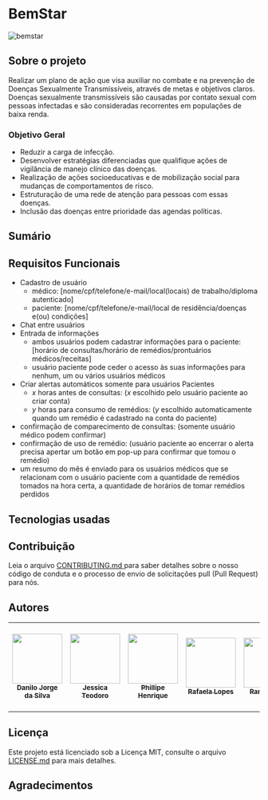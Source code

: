 # BemStar

![bemstar](https://user-images.githubusercontent.com/89430965/137225552-6685f72f-af3a-4597-be75-5c227ad47d2f.png)

## Sobre o projeto
Realizar um plano de ação que visa auxiliar no combate e na prevenção de Doenças Sexualmente Transmissíveis, através de metas e objetivos claros.
Doenças sexualmente transmissíveis são causadas por contato sexual com pessoas infectadas e são consideradas recorrentes em populações de baixa renda.

### Objetivo Geral 
- Reduzir a carga de infecção.
- Desenvolver estratégias diferenciadas que qualifique ações de vigilância de manejo clínico das doenças.
- Realização de ações socioeducativas e de mobilização social para mudanças de comportamentos de risco.
- Estruturação de uma rede de atenção para pessoas com essas doenças. 
- Inclusão das doenças entre prioridade das agendas políticas.

## Sumário

## Requisitos Funcionais
- Cadastro de usuário
  + médico: [nome/cpf/telefone/e-mail/local(locais) de trabalho/diploma autenticado]
  + paciente: [nome/cpf/telefone/e-mail/local de residência/doenças e(ou) condições]
- Chat entre usuários
- Entrada de informações
  + ambos usuários podem cadastrar informações para o paciente: [horário de consultas/horário de remédios/prontuários médicos/receitas]
  + usuário paciente pode ceder o acesso às suas informações para nenhum, um ou vários usuários médicos
- Criar alertas automáticos somente para usuários Pacientes
  + _x_ horas antes de consultas: (_x_ escolhido pelo usuário paciente ao criar conta)
  + _y_ horas para consumo de remédios: (_y_ escolhido automaticamente quando um remédio é cadastrado na conta do paciente)
- confirmação de comparecimento de consultas: (somente usuário médico podem confirmar)
- confirmação de uso de remédio: (usuário paciente ao encerrar o alerta precisa apertar um botão em pop-up para confirmar que tomou o remédio)
- um resumo do mês é enviado para os usuários médicos que se relacionam com o usuário paciente com a quantidade de remédios tomados na hora certa, a quantidade de horários de tomar remédios perdidos

## Tecnologias usadas

## Contribuição
Leia o arquivo <a href="https://github.com/WillianGomesSoares/BemStar/blob/main/CONTRIBUTING.md">CONTRIBUTING.md <a> para saber detalhes sobre o nosso código de conduta e o processo de envio de solicitações pull (Pull Request) para nós.

## Autores
<!-- ALL-CONTRIBUTORS-LIST:START - Do not remove or modify this section -->
<!-- prettier-ignore-start -->
<!-- markdownlint-disable -->
<table>
  <tr>
    <td align="center"><a href="https://github.com/danilojsilva"><img src="https://avatars.githubusercontent.com/u/90105147?v=4" width="100px;" alt=""/><br /><sub><b>Danilo Jorge da Silva</b></sub></td>
    <td align="center"><a href="https://github.com/JessicaTeodoroM"><img src="https://avatars.githubusercontent.com/u/91223969?v=4" width="100px;" alt=""/><br /><sub><b>Jessica Teodoro</b></sub></td>
    <td align="center"><a href="https://github.com/PhillipeHenri"><img src="https://avatars.githubusercontent.com/u/92490186?v=4" width="100px;" alt=""/><br /><sub><b>Phillipe Henrique</b></sub></td>
    <td align="center"><a href="https://github.com/rafaelalopesz"><img src="https://avatars.githubusercontent.com/u/89741721?v=4" width="100px;" alt=""/><br /><sub><b>Rafaela Lopes</b></sub></td>
    <td align="center"><a href="https://github.com/RamonFReis"><img src="https://avatars.githubusercontent.com/u/90293308?v=4" width="100px;" alt=""/><br /><sub><b>Ramon Reis</b></sub></td>
    <td align="center"><a href="https://github.com/thalesgfelix"><img src="https://avatars.githubusercontent.com/u/90735076?v=4" width="100px;" alt=""/><br /><sub><b>Thales Gabriel</b></sub></td>
    <td align="center"><a href="https://github.com/WillianGomesSoares"><img src="https://avatars.githubusercontent.com/u/89430965?v=4" width="100px;" alt=""/><br /><sub><b>Willian G. Soares</b></sub></a><br /> <a>Líder de projeto</a></td>
  <tr>
<table
<!-- markdownlint-restore -->
<!-- prettier-ignore-end -->
    
<!-- ALL-CONTRIBUTORS-LIST:END -->

## Licença
Este projeto está licenciado sob a Licença MIT, consulte o arquivo <a href= "https://github.com/WillianGomesSoares/BemStar/blob/main/LICENSE.md">LICENSE.md</a> para mais detalhes.

## Agradecimentos
